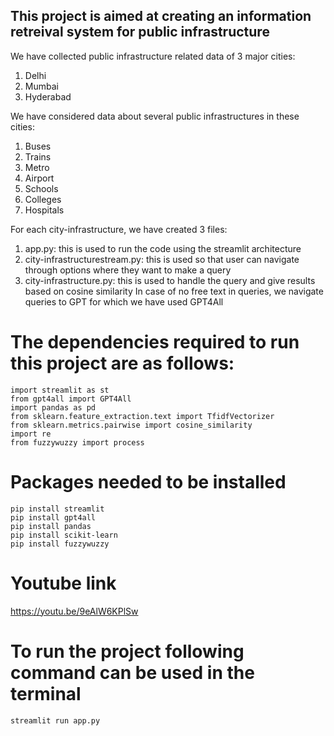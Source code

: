 ## This project is aimed at creating an information retreival system for public infrastructure
We have collected public infrastructure related data of 3 major cities:
1. Delhi
2. Mumbai
3. Hyderabad

We have considered data about several public infrastructures in these cities:
1. Buses
2. Trains
3. Metro
4. Airport
5. Schools
6. Colleges
7. Hospitals

For each city-infrastructure, we have created 3 files:
1. app.py: this is used to run the code using the streamlit architecture
2. city-infrastructurestream.py: this is used so that user can navigate through options where they want to make a query
3. city-infrastructure.py: this is used to handle the query and give results based on cosine similarity
In case of no free text in queries, we navigate queries to GPT for which we have used GPT4All

# The dependencies required to run this project are as follows:
```
import streamlit as st
from gpt4all import GPT4All
import pandas as pd
from sklearn.feature_extraction.text import TfidfVectorizer
from sklearn.metrics.pairwise import cosine_similarity
import re
from fuzzywuzzy import process
```
# Packages needed to be installed
```
pip install streamlit
pip install gpt4all
pip install pandas
pip install scikit-learn
pip install fuzzywuzzy
```

# Youtube link

https://youtu.be/9eAlW6KPlSw


# To run the project following command can be used in the terminal

```
streamlit run app.py
```
